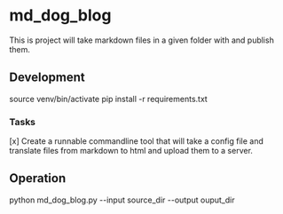 # md_dog_blog

This is project will take markdown files in a given folder with and publish them.

## Development

source venv/bin/activate
pip install -r requirements.txt

### Tasks

[x] Create a runnable commandline tool that will take a config file and translate files from markdown
to html and upload them to a server.


## Operation

python md_dog_blog.py --input source_dir --output ouput_dir


